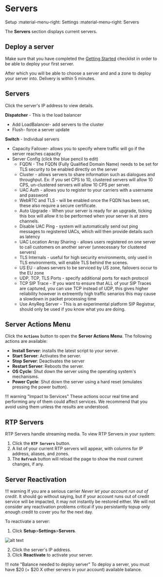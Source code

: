 # Servers
Setup :material-menu-right: Settings :material-menu-right: Servers

The **Servers** section displays current servers.

## Deploy a server

Make sure that you have completed the [Getting Started](/getting-started) checklist in order to be able to deploy your first server.

After which you will be able to choose a server and and a zone to deploy your server into. Delivery is within 5 minutes.

## Servers
Click the server's IP address to view details. 

**Dispatcher** - This is the load balancer

* Add LoadBalancer- add servers to the cluster
* Flush- force a server update

**Switch** - Individual servers

* Capacity Failover- allows you to specify where traffic will go if the server reaches capacity
* Server Config (click the blue pencil to edit)
    * FQDN - The FQDN (Fully Qualified Domain Name) needs to be set for TLS security to be enabled directly on the server
    * Cluster - allows servers to share information such as dialogues and throughput. Ex: if you set CPS to 10, clustered servers will allow 10 CPS, un-clustered servers will allow 10 CPS per server. 
    * UAC Auth - allows you to register to your carriers with a username and password
    * WebRTC and TLS - will be enabled once the FQDN has been set, these also require a secure certificate.
    * Auto Upgrade - When your server is ready for an upgrade, ticking this box will allow it to be performed when your server is at zero channels.
    * Disable UAC Ping - system will automatically send out ping messages to registered UACs, which will then provide details such as latency
    * UAC Location Array Sharing - allows users registered on one server to call customers on another server (unnecessary for clustered servers)
    * TLS Internals - useful for high security environments, only used in TLS environments, will enable TLS behind the scenes.
    * US EU - allows servers to be serviced by US zone, failovers occur to the EU zone
    * UDP, TCP, TLS Ports - specify additional ports for each protocol
    * TCP SIP Trace - If you want to ensure that ALL of your SIP Traces are captured, you can use TCP instead of UDP, this gives higher reliability however in extreemtly high traffic senarios this may cause a slowdown in packet processing time
    * Use AnyReg Server - This is an experimental platform SIP Registrar, should only be used if you know what you are doing.

## Server Actions Menu
Click the **`Actions`** button to open the **Server Actions Menu**. The following actions are available:

* **Install Server**: installs the latest script to your server.
* **Start Server**: Activates the server.
* **Stop Server**: Deactivates the server
* **Restart Server**: Reboots the server.
* **OS Cycle**: Shut down the server using the operating system's mechanisms.
* **Power Cycle**: Shut down the server using a hard reset (emulates pressing the power button).

!!! warning "Impact to Services"
    These actions occur real time and performing any of them could affect services. We recommend that you avoid using them unless the results are understood.

## RTP Servers
RTP Servers handle streaming media. To view RTP Servers in your system:

1. Click the **`RTP Servers`** button.
2. A list of your current RTP servers will appear, with columns for IP address, aliases, and zones.
3. The **`Refresh`** button will reload the page to show the most current changes, if any.

## Server Reactivation

!!! warning 
    If you are a serious carrier *Never let your account run out of credit*. It should go without saying, but if your account runs out of credit
	service will be impacted, it may not instantly be restored either. We will not consider any reactivation problems critical if you persistantly topup
	only enough credit to cover you for the next day.

To reactivate a server:
1. Click **Setup**>**Settings**>**Servers**.

 ![alt text][server-6]

2. Click the server's IP address.
3. Click **Reactivate** to activate your server.

!!! note "Balance needed to deploy server"
    To deploy a server, you must have $20 (+ $20 X other servers in your account) available balance.

[rtpserver]: /misc/img/rtpservers.png "RTP Server"
[server-6]: /misc/img/244.png "server-6"
